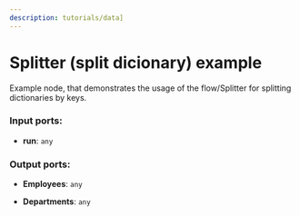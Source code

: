 ```yaml
---
description: tutorials/data]
---
```


# Splitter (split dicionary) example

Example node, that demonstrates the usage of the flow/Splitter for splitting dictionaries by keys.

### Input ports:

* __run__: `any`

### Output ports:

* __Employees__: `any`


* __Departments__: `any`

